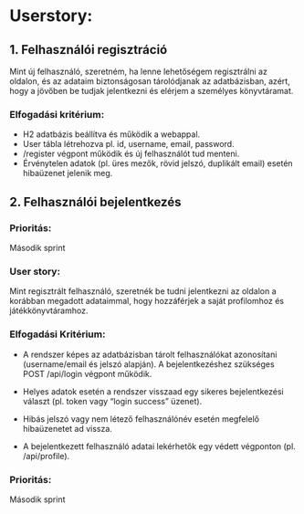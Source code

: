 # Userstory: 

## 1. Felhasználói regisztráció

Mint új felhasználó, szeretném, ha lenne lehetőségem regisztrálni az oldalon, és az adataim biztonságosan tárolódjanak az adatbázisban, azért, hogy a jövőben be tudjak jelentkezni és elérjem a személyes könyvtáramat.

### Elfogadási kritérium:
- H2 adatbázis beállítva és működik a webappal.
- User tábla létrehozva pl. id, username, email, password.
- /register végpont működik és új felhasználót tud menteni.
- Érvénytelen adatok (pl. üres mezők, rövid jelszó, duplikált email) esetén hibaüzenet jelenik meg.

## 2. Felhasználói bejelentkezés

### Prioritás:
Második sprint

### User story:
Mint regisztrált felhasználó, szeretnék be tudni jelentkezni az oldalon a korábban megadott adataimmal, hogy hozzáférjek a saját profilomhoz és játékkönyvtáramhoz.

### Elfogadási Kritérium:
- A rendszer képes az adatbázisban tárolt felhasználókat azonosítani (username/email és jelszó alapján).
A bejelentkezéshez szükséges POST /api/login végpont működik.

- Helyes adatok esetén a rendszer visszaad egy sikeres bejelentkezési választ (pl. token vagy “login success” üzenet).

- Hibás jelszó vagy nem létező felhasználónév esetén megfelelő hibaüzenetet ad vissza.

- A bejelentkezett felhasználó adatai lekérhetők egy védett végponton (pl. /api/profile).

### Prioritás:
Második sprint